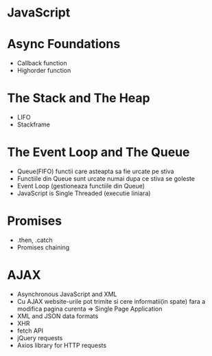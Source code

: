 # JavaScript

# Async Foundations
  * Callback function
  * Highorder function
  
# The Stack and The Heap
  * LIFO
  * Stackframe
  
# The Event Loop and The Queue
  * Queue(FIFO) functii care asteapta sa fie urcate pe stiva
  * Functiile din Queue sunt urcate numai dupa ce stiva se goleste
  * Event Loop (gestioneaza functiile din Queue)
  * JavaScript is Single Threaded (executie liniara)
  
# Promises
  * .then, .catch
  * Promises chaining
  
# AJAX
 * Asynchronous JavaScript and XML
 * Cu AJAX website-urile pot trimite si cere informatii(in spate) fara a modifica pagina curenta => Single Page Application
 * XML and JSON data formats
 * XHR
 * fetch API
 * jQuery requests
 * Axios library for HTTP requests
